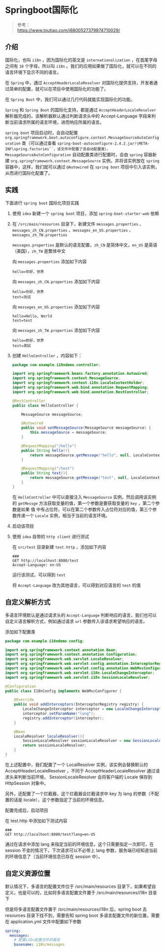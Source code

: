 # Springboot国际化


> 参考：  
> https://www.toutiao.com/i6800527379874710029/

## 介绍

国际化，也叫 `i18n` ，因为国际化的英文是 `internationalization` ，在首尾字母之间有 `18` 个字母，所以叫 `i18n` 。我们的应用如果做了国际化，就可以在不同的语言环境下显示不同的语言。

在 `Spring` 中，通过 `AcceptHeaderLocaleResolver` 对国际化提供支持，开发者通过简单的配置，就可以在项目中使用国际化的功能了。

在 `Spring Boot` 中，我们可以通过几行代码就能实现国际化的功能。

`Spring` 和 `Spring Boot` 的国际化支持，都是通过 `AcceptHeaderLocaleResolver` 解析器完成的，该解析器默认通过判断请求头中的 Accept-Language 字段来判断当前请求所属的语言环境，进而响应所属的语言。

`spring boot` 项目启动时，会自动配置 `org.springframework.boot.autoconfigure.context.MessageSourceAutoConfiguration` 类（可以通过查看 `spring-boot-autoconfigure-2.4.2.jar!\META-INF\spring.factories``，该文件中配置了该自动配置类），MessageSourceAutoConfiguration` 自动配置类进行配置时，会由 `spring` 容器新建 `org.springframework.context.MessageSource` 实例，并将该实例放在 `spring` 容器中，这样，我们就可以通过 `@Autowired` 在 `spring boot` 项目中引入该实例，从而进行国际化配置了。

## 实践

下面进行 `spring boot` 国际化项目实践

1. 使用 `idea` 新建一个 `spring boot` 项目，添加 `spring-boot-starter-web` 依赖

2. 在 `/src/main/resources` 目录下，新建文件 `messages.properties` 、`messages_zh_CN.properties` 、`messages_en_US.properties` 、 `messages_zh_TW.properties`

    `messages.properties` 是默认的语言配置，`zh_CN` 是简体中文，`en_US` 是英语（美国），`zh_TW` 是繁体中文

    向 `messages.properties` 添加如下内容

    ```properties
    hello=你好，世界
    ```

    向 `messages_zh_CN.properties` 添加如下内容

    ```properties
    hello=你好，世界
    test=测试
    ```

    向 `messages_en_US.properties` 添加如下内容

    ```properties
    hello=Hello, World
    test=test
    ```

    向 `messages_zh_TW.properties` 添加如下内容

    ```properties
    hello=妳好，世界
    test=測試
    ```

3. 创建 `HelloController` ，内容如下：

    ```java
    package com.example.i18ndemo.controller;

    import org.springframework.beans.factory.annotation.Autowired;
    import org.springframework.context.MessageSource;
    import org.springframework.context.i18n.LocaleContextHolder;
    import org.springframework.web.bind.annotation.RequestMapping;
    import org.springframework.web.bind.annotation.RestController;

    @RestController
    public class HelloController {

        MessageSource messageSource;

        @Autowired
        public void setMessageSource(MessageSource messageSource) {
            this.messageSource = messageSource;
        }

        @RequestMapping("/hello")
        public String hello(){
            return messageSource.getMessage("hello", null, LocaleContextHolder.getLocale());
        }

        @RequestMapping("/test")
        public String test(){
            return messageSource.getMessage("test", null, LocaleContextHolder.getLocale());
        }
    }
    ```

    在 `HelloController` 中可以直接注入 `MessageSource` 实例，然后调用该实例的 `getMessge` 方法获取变量的值，第一个参数是要获取变量的 `key` ，第二个参数是如果 值 中有占位符，可以在第二个参数传入占位符对应的值，第三个参数传递一个 `Locale` 实例，相当于当前的语言环境。

4. 启动该项目

5. 使用 `idea` 自带的 `http client` 进行测试

    在 `src/test` 目录新建 `test.http` ，添加如下内容

    ```
    ###
    GET http://localhost:8080/test
    Accept-Language: en-US
    ```

    运行该测试，可以得到 `test`

    将 `Accept-Language` 改为其他语言，可以得到对应语言的 `test` 的值

## 自定义解析方式

多语言环境默认是通过请求头的 `Accept-Language` 判断响应的语言，我们也可以自定义语言解析方式，例如通过请求 `url` 参数传入该请求希望响应的语言。

添加如下配置类

```java
package com.example.i18ndemo.config;

import org.springframework.context.annotation.Bean;
import org.springframework.context.annotation.Configuration;
import org.springframework.web.servlet.LocaleResolver;
import org.springframework.web.servlet.config.annotation.InterceptorRegistry;
import org.springframework.web.servlet.config.annotation.WebMvcConfigurer;
import org.springframework.web.servlet.i18n.LocaleChangeInterceptor;
import org.springframework.web.servlet.i18n.SessionLocaleResolver;

@Configuration
public class I18nConfig implements WebMvcConfigurer {

    @Override
    public void addInterceptors(InterceptorRegistry registry) {
        LocaleChangeInterceptor interceptor = new LocaleChangeInterceptor();
        interceptor.setParamName("lang");
        registry.addInterceptor(interceptor);
    }

    @Bean
    LocaleResolver localeResolver(){
        SessionLocaleResolver sessionLocaleResolver = new SessionLocaleResolver();
        return sessionLocaleResolver;
    }
}
```

在上述配置中，我们配置了一个 LocalResolver 实例，该实例会替换默认的 AcceptHeaderLocaleResolver ，不同于 AcceptHeaderLocaleResolver 通过请求头来判断当前环境， SessionLocaleResolver 会将客户端的 Locale 保存到 HttpSession 对象中。

另外，还配置了一个拦截器，这个拦截器会拦截请求中 key 为 lang 的参数（不配置的话是 locale），这个参数指定了当前的环境信息。

配置完成后，启动项目

在 test.http 中添加如下测试内容

```
###
GET http://localhost:8080/test?lang=en-US
```

通过在请求中添加 lang 来指定当前的环境信息，这个只需要指定一次即可，在 session 不变的情况下，下次请求可以不必带上 lang 参数，服务端已经知道当前的环境信息了（当前环境信息已存在 session 中）。


## 自定义资源位置

默认情况下，多语言的配置文件位于 /src/main/resources 目录下，如果希望自定义，也是可以的，比如将多语言配置文件置于 /src/main/resources/i18n 目录下

但是将多语言配置文件置于 /src/main/resources/i18n 后，spring boot 去 resources 目录下找不到，需要告知 spring boot 多语言配置文件的新位置，需要在 application.yml 文件中配置如下参数

```yml
spring:
  messages:
    # 配置i18n配置文件的路径
    basename: i18n/messages
```

